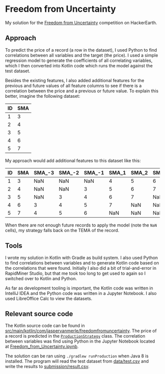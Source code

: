 # Freedom from Uncertainty
My solution for the [Freedom from Uncertainty](https://www.hackerearth.com/challenges/competitive/freedom-from-uncertainty-hackerearth-machine-learning-challenge/) competition on HackerEarth.

## Approach
To predict the price of a record (a row in the dataset), I used Python to find correlations between all variables and the target (the price). I used a simple regression model to generate the coefficients of all correlating variables, which I then converted into Kotlin code which runs the model against the test dataset.

Besides the existing features, I also added additional features for the previous and future values of all feature columns to see if there is a correlation between the price and a previous or future value. To explain this better, imagine the following dataset:

| ID | SMA |
|----|-----|
| 1  | 3   |
| 2  | 4   |
| 3  | 5   |
| 4  | 6   |
| 5  | 7   |

My approach would add additional features to this dataset like this:

| ID | SMA | SMA_-3 | SMA_-2 | SMA_-1 | SMA_1 | SMA_2 | SMA_3 |
|----|-----|--------|--------|--------|-------|-------|-------|
| 1  | 3   | NaN    | NaN    | NaN    | 4     | 5     | 6     |
| 2  | 4   | NaN    | NaN    | 3      | 5     | 6     | 7     |
| 3  | 5   | NaN    | 3      | 4      | 6     | 7     | NaN   |
| 4  | 6   | 3      | 4      | 5      | 7     | NaN   | NaN   |
| 5  | 7   | 4      | 5      | 6      | NaN   | NaN   | NaN   |

When there are not enough future records to apply the model (note the `NaN` cells), my strategy falls back on the TEMA of the record.

## Tools
I wrote my solution in Kotlin with Gradle as build system. I also used Python to find correlations between variables and to generate Kotlin code based on the correlations that were found. Initially I also did a bit of trial-and-error in RapidMiner Studio, but that me took too long to get used to again so I switched over to Kotlin and Python.

As far as development tooling is important, the Kotlin code was written in IntelliJ IDEA and the Python code was written in a Jupyter Notebook. I also used LibreOffice Calc to view the datasets.

## Relevant source code
The Kotlin source code can be found in [src/main/kotlin/com/jaspervanmerle/freedomfromuncertainty](./src/main/kotlin/com/jaspervanmerle/freedomfromuncertainty). The price of a record is predicted in the [`ProductionStrategy`](./src/main/kotlin/com/jaspervanmerle/freedomfromuncertainty/strategy/ProductionStrategy.kt) class. The correlation between variables was find using Python in the Jupyter Notebook located at [Freedom_from_Uncertainty.ipynb](./Freedom_from_Uncertainty.ipynb).

The solution can be ran using `./gradlew runProduction` when Java 8 is installed. The program will read the test dataset from [data/test.csv](./data/test.csv) and write the results to [submission/result.csv](./submission/result.csv).
